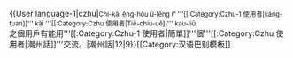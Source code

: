 {{User language-1|czhu|<small>Chí-kāi ēng-hõu ũ-lêng íⁿ '''[[:Category:Czhu-1 使用者|káng-tuan]]''' kāi '''[[:Category:Czhu 使用者|Tiê-chiu-uē]]''' kau-liû.</small><br />之個用戶有能用'''[[:Category:Czhu-1 使用者|簡單]]'''個'''[[:Category:Czhu 使用者|潮州話]]'''交流。|潮州話|12|9}}<noinclude>[[Category:汉语巴别模板]]</noinclude>